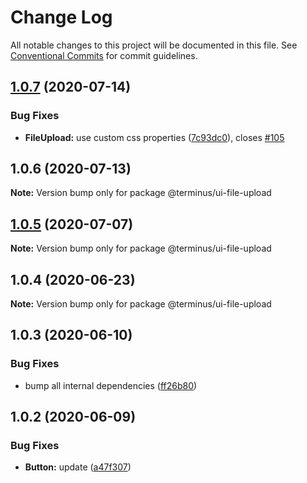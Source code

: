 # Change Log

All notable changes to this project will be documented in this file.
See [Conventional Commits](https://conventionalcommits.org) for commit guidelines.

## [1.0.7](https://github.com/GetTerminus/terminus-oss/compare/@terminus/ui-file-upload@1.0.6...@terminus/ui-file-upload@1.0.7) (2020-07-14)


### Bug Fixes

* **FileUpload:** use custom css properties ([7c93dc0](https://github.com/GetTerminus/terminus-oss/commit/7c93dc0b55718bc7b5f7faab4e1f3d7a1d871e6d)), closes [#105](https://github.com/GetTerminus/terminus-oss/issues/105)





## 1.0.6 (2020-07-13)

**Note:** Version bump only for package @terminus/ui-file-upload





## [1.0.5](https://github.com/GetTerminus/terminus-oss/compare/@terminus/ui-file-upload@1.0.4...@terminus/ui-file-upload@1.0.5) (2020-07-07)

**Note:** Version bump only for package @terminus/ui-file-upload





## 1.0.4 (2020-06-23)

**Note:** Version bump only for package @terminus/ui-file-upload





## 1.0.3 (2020-06-10)


### Bug Fixes

* bump all internal dependencies ([ff26b80](https://github.com/GetTerminus/terminus-oss/commit/ff26b806bb599401f006996be5b567a378e68ef3))





## 1.0.2 (2020-06-09)


### Bug Fixes

* **Button:** update ([a47f307](https://github.com/GetTerminus/terminus-oss/commit/a47f30757b9216d6ee76788c117e76eacf5289e5))
